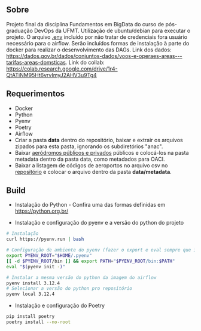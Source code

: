## Sobre

Projeto final da disciplina Fundamentos em BigData do curso
de pós-graduação DevOps da UFMT. Utilização de ubuntu/debian para executar o projeto. O arquivo [.env](./.env) incluído por não tratar de credenciais fora usuário necessário para o airflow. Serão incluídos formas de instalação à parte do docker para realizar o desenvolvimento das DAGs. Link dos dados: https://dados.gov.br/dados/conjuntos-dados/voos-e-operaes-areas---tarifas-areas-domsticas. Link do collab: https://colab.research.google.com/drive/1r4-QtATiNM95Ht6vrvImyJ2AHV3u9Tg4

## Requerimentos
- Docker
- Python
- Pyenv
- Poetry
- Airflow
- Criar a pasta **data** dentro do repositório, baixar e extrair os arquivos zipados para esta pasta, ignorando os subdiretórios "anac".
- Baixar [aeródromos públicos e privados](https://www.gov.br/anac/pt-br/assuntos/regulados/aerodromos/lista-de-aerodromos-civis-cadastrados) públicos e colocá-los na pasta metadata dentro da pasta data, como metadados para OACI.
- Baixar a listagem de códigos de aeroportos no arquivo csv no [repositório](https://github.com/ip2location/ip2location-iata-icao) e colocar o arquivo dentro da pasta **data/metadata**.

## Build

- Instalação do Python - Confira  uma das formas definidas em https://python.org.br/

- Instalação e configuração do pyenv e a versão do python do projeto
```sh
# Instalação
curl https://pyenv.run | bash
```

```sh
# Configuração de ambiente do pyenv (fazer o export e eval sempre que inicializar o terminal)
export PYENV_ROOT="$HOME/.pyenv"
[[ -d $PYENV_ROOT/bin ]] && export PATH="$PYENV_ROOT/bin:$PATH"
eval "$(pyenv init -)"
```
```sh
# Instalar a mesma versão do python da imagem do airflow
pyenv install 3.12.4
# Selecionar a versão do python pro repositório
pyenv local 3.12.4
```

- Instalação e configuração do Poetry
```sh
pip install poetry
poetry install --no-root
```